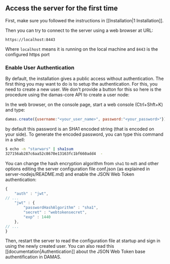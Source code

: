 ##  Access the server for the first time

First, make sure you followed the instructions in [[Installation|1 Installation]].

Then you can try to connect to the server using a web browser at URL:
```
https://localhost:8443
```
Where `localhost` means it is running on the local machine and `8443` is the configured https port

### Enable User Authentication

By default, the installation gives a public access without authentication. The first thing you may want to do is to setup the authentication. For this, you need to create a new user. We don't provide a button for this so here is the procedure using the damas-core API to create a user node:

In the web browser, on the console page, start a web console (Ctrl+Shft+K) and type:
```js
damas.create({username:"<your_user_name>", password:"<your_password>"});
```
by default this password is an SHA1 encoded string (that is encoded on your side). To generate the encoded password, you can type this command in a shell:
```sh
$ echo -n "starwars" | sha1sum
327156ab287c6aa52c8670e13163fc1bf660add4  -
```
You can change the hash encryption algorithm from `sha1` to `md5` and other options editing the server configuration file conf.json (as explained in server-nodejs/README.md) and enable the JSON Web Token authentication:

```javascript
{
    "auth" : "jwt",
// ...
    "jwt" : {
        "passwordHashAlgorithm" : "sha1",
        "secret" : "webtokensecret",
        "exp" : 1440
    },
// ...
}
```
Then, restart the server to read the configuration file at startup and sign in using the newly created user. You can also read this [[documentation|Authentication]] about the JSON Web Token base authentification in DAMAS.